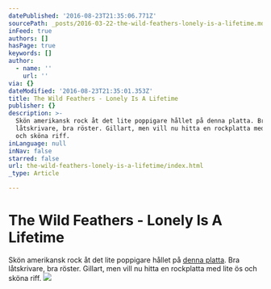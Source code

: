 ```yaml
---
datePublished: '2016-08-23T21:35:06.771Z'
sourcePath: _posts/2016-03-22-the-wild-feathers-lonely-is-a-lifetime.md
inFeed: true
authors: []
hasPage: true
keywords: []
author:
  - name: ''
    url: ''
via: {}
dateModified: '2016-08-23T21:35:01.353Z'
title: The Wild Feathers - Lonely Is A Lifetime
publisher: {}
description: >-
  Skön amerikansk rock åt det lite poppigare hållet på denna platta. Bra
  låtskrivare, bra röster. Gillart, men vill nu hitta en rockplatta med lite ös
  och sköna riff.
inLanguage: null
inNav: false
starred: false
url: the-wild-feathers-lonely-is-a-lifetime/index.html
_type: Article

---
```

# The Wild Feathers - Lonely Is A Lifetime

Skön amerikansk rock åt det lite poppigare hållet på [denna platta][0]. Bra låtskrivare, bra röster. Gillart, men vill nu hitta en rockplatta med lite ös och sköna riff.
![](https://the-grid-user-content.s3-us-west-2.amazonaws.com/04aec007-be3a-4474-b9bf-7d2533d8691a.jpg)

[0]: https://open.spotify.com/album/2b9pzFCI2Cf2oRZdhk0EUl